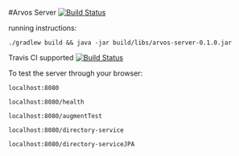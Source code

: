 #Arvos Server [![Build Status](https://travis-ci.org/Omarasifshaikh/Arvos-server.svg?branch=master)](https://travis-ci.org/Omarasifshaikh/Arvos-server)

running instructions:

`./gradlew build && java -jar build/libs/arvos-server-0.1.0.jar`


Travis CI supported [![Build Status](https://travis-ci.org/Omarasifshaikh/Arvos-server.svg?branch=master)](https://travis-ci.org/Omarasifshaikh/Arvos-server)


To test the server through your browser:

`localhost:8080`

`localhost:8080/health`

`localhost:8080/augmentTest`

`localhost:8080/directory-service`

`localhost:8080/directory-serviceJPA`


